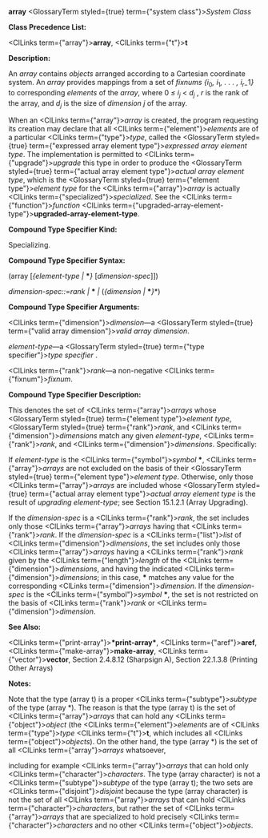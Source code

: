 **array** <GlossaryTerm styled={true} term={"system class"}><i>System Class</i></GlossaryTerm> 



**Class Precedence List:** 



<ClLinks  term={"array"}><b>array</b></ClLinks>, <ClLinks  term={"t"}><b>t</b></ClLinks> 



**Description:** 



An <i>array</i> contains <i>objects</i> arranged according to a Cartesian coordinate system. An <i>array</i> provides mappings from a set of <i>fixnums \{i</i><sub>0</sub><i>, i</i><sub>1</sub><i>, . . . , i<sub>r−</sub></i>1<i>\}</i> to corresponding <i>elements</i> of the <i>array</i>, where 0 <i>≤ i<sub>j</sub></i> &lt; <i>d<sub>j</sub></i> , <i>r</i> is the rank of the array, and <i>d<sub>j</sub></i> is the size of <i>dimension j</i> of the array. 



When an <ClLinks  term={"array"}><i>array</i></ClLinks> is created, the program requesting its creation may declare that all <ClLinks  term={"element"}><i>elements</i></ClLinks> are of a particular <ClLinks  term={"type"}><i>type</i></ClLinks>, called the <GlossaryTerm styled={true} term={"expressed array element type"}><i>expressed array element type</i></GlossaryTerm>. The implementation is permitted to <ClLinks  term={"upgrade"}><i>upgrade</i></ClLinks> this type in order to produce the <GlossaryTerm styled={true} term={"actual array element type"}><i>actual array element type</i></GlossaryTerm>, which is the <GlossaryTerm styled={true} term={"element type"}><i>element type</i></GlossaryTerm> for the <ClLinks  term={"array"}><i>array</i></ClLinks> is actually <ClLinks  term={"specialized"}><i>specialized</i></ClLinks>. See the <ClLinks  term={"function"}><i>function</i></ClLinks> <ClLinks  term={"upgraded-array-element-type"}><b>upgraded-array-element-type</b></ClLinks>. 



**Compound Type Specifier Kind:** 



Specializing. 



**Compound Type Specifier Syntax:** 



(array [*\{element-type |* **\****\}* [*dimension-spec*]]) 



*dimension-spec::*=*rank |* **\*** *|* (*\{dimension |* **\****\}*\*) 



**Compound Type Specifier Arguments:** 



<ClLinks  term={"dimension"}><i>dimension</i></ClLinks>—a <GlossaryTerm styled={true} term={"valid array dimension"}><i>valid array dimension</i></GlossaryTerm>. 



*element-type*—a <GlossaryTerm styled={true} term={"type specifier"}><i>type specifier</i></GlossaryTerm> . 



<ClLinks  term={"rank"}><i>rank</i></ClLinks>—a non-negative <ClLinks  term={"fixnum"}><i>fixnum</i></ClLinks>. 



**Compound Type Specifier Description:** 



This denotes the set of <ClLinks  term={"array"}><i>arrays</i></ClLinks> whose <GlossaryTerm styled={true} term={"element type"}><i>element type</i></GlossaryTerm>, <GlossaryTerm styled={true} term={"rank"}><i>rank</i></GlossaryTerm>, and <ClLinks  term={"dimension"}><i>dimensions</i></ClLinks> match any given *element-type*, <ClLinks  term={"rank"}><i>rank</i></ClLinks>, and <ClLinks  term={"dimension"}><i>dimensions</i></ClLinks>. Specifically: 



If *element-type* is the <ClLinks  term={"symbol"}><i>symbol</i></ClLinks> **\***, <ClLinks  term={"array"}><i>arrays</i></ClLinks> are not excluded on the basis of their <GlossaryTerm styled={true} term={"element type"}><i>element type</i></GlossaryTerm>. Otherwise, only those <ClLinks  term={"array"}><i>arrays</i></ClLinks> are included whose <GlossaryTerm styled={true} term={"actual array element type"}><i>actual array element type</i></GlossaryTerm> is the result of *upgrading element-type*; see Section 15.1.2.1 (Array Upgrading). 



If the *dimension-spec* is a <ClLinks  term={"rank"}><i>rank</i></ClLinks>, the set includes only those <ClLinks  term={"array"}><i>arrays</i></ClLinks> having that <ClLinks  term={"rank"}><i>rank</i></ClLinks>. If the *dimension-spec* is a <ClLinks  term={"list"}><i>list</i></ClLinks> of <ClLinks  term={"dimension"}><i>dimensions</i></ClLinks>, the set includes only those <ClLinks  term={"array"}><i>arrays</i></ClLinks> having a <ClLinks  term={"rank"}><i>rank</i></ClLinks> given by the <ClLinks  term={"length"}><i>length</i></ClLinks> of the <ClLinks  term={"dimension"}><i>dimensions</i></ClLinks>, and having the indicated <ClLinks  term={"dimension"}><i>dimensions</i></ClLinks>; in this case, **\*** matches any value for the corresponding <ClLinks  term={"dimension"}><i>dimension</i></ClLinks>. If the *dimension-spec* is the <ClLinks  term={"symbol"}><i>symbol</i></ClLinks> **\***, the set is not restricted on the basis of <ClLinks  term={"rank"}><i>rank</i></ClLinks> or <ClLinks  term={"dimension"}><i>dimension</i></ClLinks>. 







 



 



**See Also:** 



<ClLinks  term={"print-array"}><b>\*print-array\*</b></ClLinks>, <ClLinks  term={"aref"}><b>aref</b></ClLinks>, <ClLinks  term={"make-array"}><b>make-array</b></ClLinks>, <ClLinks  term={"vector"}><b>vector</b></ClLinks>, Section 2.4.8.12 (Sharpsign A), Section 22.1.3.8 (Printing Other Arrays) 



**Notes:** 



Note that the type (array t) is a proper <ClLinks  term={"subtype"}><i>subtype</i></ClLinks> of the type (array \*). The reason is that the type (array t) is the set of <ClLinks  term={"array"}><i>arrays</i></ClLinks> that can hold any <ClLinks  term={"object"}><i>object</i></ClLinks> (the <ClLinks  term={"element"}><i>elements</i></ClLinks> are of <ClLinks  term={"type"}><i>type</i></ClLinks> <ClLinks  term={"t"}><b>t</b></ClLinks>, which includes all <ClLinks  term={"object"}><i>objects</i></ClLinks>). On the other hand, the type (array \*) is the set of all <ClLinks  term={"array"}><i>arrays</i></ClLinks> whatsoever, 



including for example <ClLinks  term={"array"}><i>arrays</i></ClLinks> that can hold only <ClLinks  term={"character"}><i>characters</i></ClLinks>. The type (array character) is not a <ClLinks  term={"subtype"}><i>subtype</i></ClLinks> of the type (array t); the two sets are <ClLinks  term={"disjoint"}><i>disjoint</i></ClLinks> because the type (array character) is not the set of all <ClLinks  term={"array"}><i>arrays</i></ClLinks> that can hold <ClLinks  term={"character"}><i>characters</i></ClLinks>, but rather the set of <ClLinks  term={"array"}><i>arrays</i></ClLinks> that are specialized to hold precisely <ClLinks  term={"character"}><i>characters</i></ClLinks> and no other <ClLinks  term={"object"}><i>objects</i></ClLinks>. 



